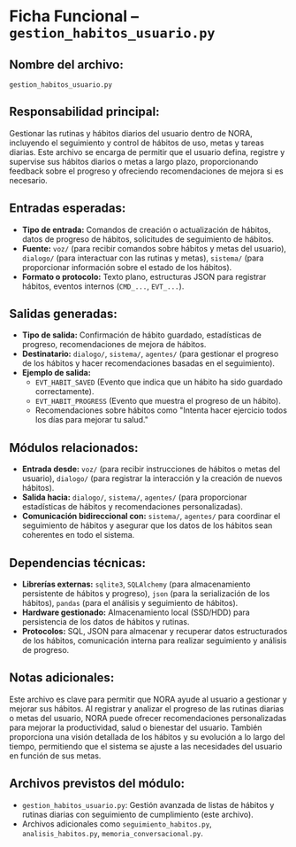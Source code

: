 # Ficha Funcional – `gestion_habitos_usuario.py`

## Nombre del archivo:
`gestion_habitos_usuario.py`

## Responsabilidad principal:
Gestionar las rutinas y hábitos diarios del usuario dentro de NORA, incluyendo el seguimiento y control de hábitos de uso, metas y tareas diarias. Este archivo se encarga de permitir que el usuario defina, registre y supervise sus hábitos diarios o metas a largo plazo, proporcionando feedback sobre el progreso y ofreciendo recomendaciones de mejora si es necesario.

## Entradas esperadas:
- **Tipo de entrada:** Comandos de creación o actualización de hábitos, datos de progreso de hábitos, solicitudes de seguimiento de hábitos.
- **Fuente:** `voz/` (para recibir comandos sobre hábitos y metas del usuario), `dialogo/` (para interactuar con las rutinas y metas), `sistema/` (para proporcionar información sobre el estado de los hábitos).
- **Formato o protocolo:** Texto plano, estructuras JSON para registrar hábitos, eventos internos (`CMD_...`, `EVT_...`).

## Salidas generadas:
- **Tipo de salida:** Confirmación de hábito guardado, estadísticas de progreso, recomendaciones de mejora de hábitos.
- **Destinatario:** `dialogo/`, `sistema/`, `agentes/` (para gestionar el progreso de los hábitos y hacer recomendaciones basadas en el seguimiento).
- **Ejemplo de salida:**
  - `EVT_HABIT_SAVED` (Evento que indica que un hábito ha sido guardado correctamente).
  - `EVT_HABIT_PROGRESS` (Evento que muestra el progreso de un hábito).
  - Recomendaciones sobre hábitos como "Intenta hacer ejercicio todos los días para mejorar tu salud."

## Módulos relacionados:
- **Entrada desde:** `voz/` (para recibir instrucciones de hábitos o metas del usuario), `dialogo/` (para registrar la interacción y la creación de nuevos hábitos).
- **Salida hacia:** `dialogo/`, `sistema/`, `agentes/` (para proporcionar estadísticas de hábitos y recomendaciones personalizadas).
- **Comunicación bidireccional con:** `sistema/`, `agentes/` para coordinar el seguimiento de hábitos y asegurar que los datos de los hábitos sean coherentes en todo el sistema.

## Dependencias técnicas:
- **Librerías externas:** `sqlite3`, `SQLAlchemy` (para almacenamiento persistente de hábitos y progreso), `json` (para la serialización de los hábitos), `pandas` (para el análisis y seguimiento de hábitos).
- **Hardware gestionado:** Almacenamiento local (SSD/HDD) para persistencia de los datos de hábitos y rutinas.
- **Protocolos:** SQL, JSON para almacenar y recuperar datos estructurados de los hábitos, comunicación interna para realizar seguimiento y análisis de progreso.

## Notas adicionales:
Este archivo es clave para permitir que NORA ayude al usuario a gestionar y mejorar sus hábitos. Al registrar y analizar el progreso de las rutinas diarias o metas del usuario, NORA puede ofrecer recomendaciones personalizadas para mejorar la productividad, salud o bienestar del usuario. También proporciona una visión detallada de los hábitos y su evolución a lo largo del tiempo, permitiendo que el sistema se ajuste a las necesidades del usuario en función de sus metas.

## Archivos previstos del módulo:
- `gestion_habitos_usuario.py`: Gestión avanzada de listas de hábitos y rutinas diarias con seguimiento de cumplimiento (este archivo).
- Archivos adicionales como `seguimiento_habitos.py`, `analisis_habitos.py`, `memoria_conversacional.py`.
